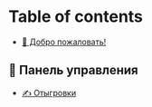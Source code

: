 # Table of contents

* [👋 Добро пожаловать!](README.md)

## 🧰 Панель управления <a href="#dash" id="dash"></a>

* [✍ Отыгровки](dash/actions.md)
